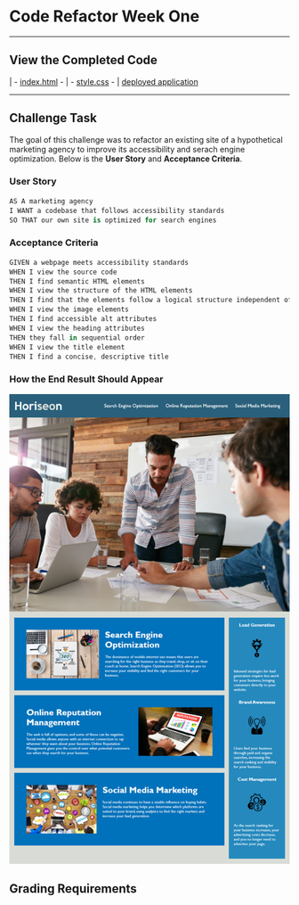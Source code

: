 # Code Refactor Week One

---

## View the Completed Code

| -  [index.html](./end/Develop/index.html) - | - [style.css](.end/Develop/assets/css/style.css) - | [deployed application](scottrohrig.github.io/week-01-challenge)

---

## Challenge Task

The goal of this challenge was to refactor an existing site of a hypothetical marketing agency to improve its accessibility and serach engine optimization. Below is the __User Story__ and __Acceptance Criteria__.

### User Story

```swift
AS A marketing agency
I WANT a codebase that follows accessibility standards
SO THAT our own site is optimized for search engines
```

### Acceptance Criteria

```swift
GIVEN a webpage meets accessibility standards
WHEN I view the source code
THEN I find semantic HTML elements
WHEN I view the structure of the HTML elements
THEN I find that the elements follow a logical structure independent of styling and positioning
WHEN I view the image elements
THEN I find accessible alt attributes
WHEN I view the heading attributes
THEN they fall in sequential order
WHEN I view the title element
THEN I find a concise, descriptive title
```

### How the End Result Should Appear

![img](./01-html-css-git-homework-demo.png)


## Grading Requirements

